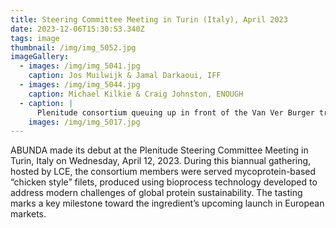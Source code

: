```yaml
---
title: Steering Committee Meeting in Turin (Italy), April 2023
date: 2023-12-06T15:30:53.340Z
tags: image
thumbnail: /img/img_5052.jpg
imageGallery:
  - images: /img/img_5041.jpg
    caption: Jos Muilwijk & Jamal Darkaoui, IFF
  - images: /img/img_5044.jpg
    caption: Michael Kilkie & Craig Johnston, ENOUGH
  - caption: |
      Plenitude consortium queuing up in front of the Van Ver Burger truck
    images: /img/img_5017.jpg
---
```

ABUNDA made its debut at the Plenitude Steering Committee Meeting in Turin, Italy on Wednesday, April 12, 2023. During this biannual gathering, hosted by LCE, the consortium members were served mycoprotein-based “chicken style” filets, produced using bioprocess technology developed to address modern challenges of global protein sustainability. The tasting marks a key milestone toward the ingredient’s upcoming launch in European markets.